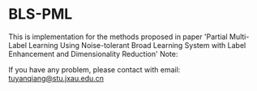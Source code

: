 # BLS-PML
This is implementation for the methods proposed in paper 'Partial Multi-Label Learning Using Noise-tolerant Broad Learning System with Label Enhancement and Dimensionality Reduction'
Note: 


If you have any problem, please contact with email: tuyanqiang@stu.jxau.edu.cn
